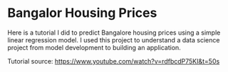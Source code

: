 # Bangalor Housing Prices
Here is a tutorial I did to predict Bangalore housing prices using a simple linear regression model. I used this project to understand a data science project from model development to building an application.

Tutorial source: https://www.youtube.com/watch?v=rdfbcdP75KI&t=50s
